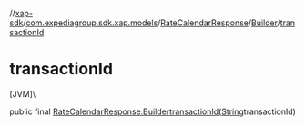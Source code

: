 //[xap-sdk](../../../../index.md)/[com.expediagroup.sdk.xap.models](../../index.md)/[RateCalendarResponse](../index.md)/[Builder](index.md)/[transactionId](transaction-id.md)

# transactionId

[JVM]\

public final [RateCalendarResponse.Builder](index.md)[transactionId](transaction-id.md)([String](https://docs.oracle.com/javase/8/docs/api/java/lang/String.html)transactionId)
